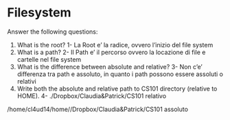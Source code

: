 # Filesystem

Answer the following questions:

1. What is the root?
1- La Root e’ la radice, ovvero l’inizio del file system
2. What is a path?
2- Il Path e’ il percorso ovvero la locazione di file e cartelle nel file system
3. What is the difference between absolute and relative?
3- Non c’e’ differenza tra path e assoluto, in quanto  i path possono essere assoluti o relativi
4. Write both the absolute and relative path to CS101 directory (relative to HOME).
4- ./Dropbox/Claudia&Patrick/CS101 relativo

/home/cl4ud14/home//Dropbox/Claudia&Patrick/CS101 assoluto
